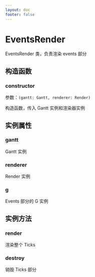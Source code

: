 ```yaml
---
layout: doc
footer: false
---
```


# EventsRender

EventsRender 类，负责渲染 events 部分

## 构造函数

### constructor

参数：`(gantt: Gantt, renderer: Render)`

构造函数，传入 Gantt 实例和渲染器实例

## 实例属性

### gantt

Gantt 实例

### renderer

Render 实例

### g

Events 部分的 G 实例

## 实例方法

### render

渲染整个 Ticks

### destroy

销毁 Ticks 部分

